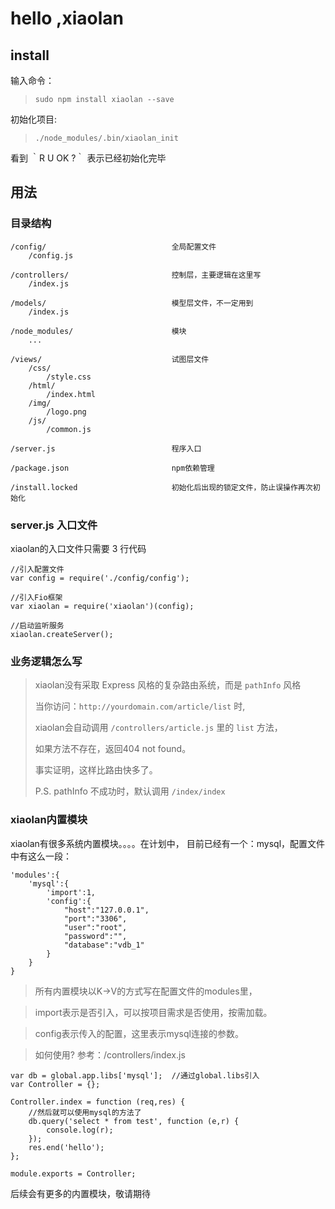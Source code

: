# hello ,xiaolan

## install

输入命令：

> `sudo npm install xiaolan --save`  

初始化项目:

> `./node_modules/.bin/xiaolan_init`

看到 ｀R U OK ?｀ 表示已经初始化完毕


## 用法

### 目录结构
    /config/                            全局配置文件
        /config.js
        
    /controllers/                       控制层，主要逻辑在这里写
        /index.js
        
    /models/                            模型层文件，不一定用到
        /index.js
        
    /node_modules/                      模块
        ...
        
    /views/                             试图层文件
        /css/
            /style.css
        /html/
            /index.html
        /img/
            /logo.png
        /js/
            /common.js              
            
    /server.js                          程序入口
    
    /package.json                       npm依赖管理
    
    /install.locked                     初始化后出现的锁定文件，防止误操作再次初始化
    

### server.js 入口文件
xiaolan的入口文件只需要 3 行代码

    //引入配置文件
    var config = require('./config/config');
    
    //引入Fio框架
    var xiaolan = require('xiaolan')(config);
    
    //启动监听服务
    xiaolan.createServer();
    
### 业务逻辑怎么写
>xiaolan没有采取 Express 风格的复杂路由系统，而是 `pathInfo` 风格
>
>当你访问：`http://yourdomain.com/article/list` 时,
>
>xiaolan会自动调用 `/controllers/article.js` 里的  `list` 方法，
>
>如果方法不存在，返回404 not found。
>
>事实证明，这样比路由快多了。
>
> P.S. pathInfo 不成功时，默认调用  `/index/index`


### xiaolan内置模块
xiaolan有很多系统内置模块。。。。在计划中，
目前已经有一个：mysql，配置文件中有这么一段：

    'modules':{
        'mysql':{
            'import':1,
            'config':{
                "host":"127.0.0.1",
                "port":"3306",
                "user":"root",
                "password":"",
                "database":"vdb_1"
            }
        }
    }    
>所有内置模块以K->V的方式写在配置文件的modules里，

>import表示是否引入，可以按项目需求是否使用，按需加载。

>config表示传入的配置，这里表示mysql连接的参数。

>如何使用? 参考：/controllers/index.js
    
    var db = global.app.libs['mysql'];  //通过global.libs引入
    var Controller = {};
    
    Controller.index = function (req,res) {
        //然后就可以使用mysql的方法了
        db.query('select * from test', function (e,r) {
            console.log(r);
        });
        res.end('hello');
    };
    
    module.exports = Controller;

后续会有更多的内置模块，敬请期待